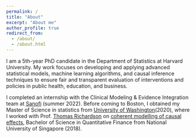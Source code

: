 ```yaml
---
permalink: /
title: "About"
excerpt: "About me"
author_profile: true
redirect_from: 
  - /about/
  - /about.html
---
```

I am a 5th-year PhD candidate in the Department of Statistics at Harvard University. My work focuses on developing and applying advanced statistical models, machine learning algorithms, and causal inference techniques to ensure fair and transparent evaluation of interventions and policies in public health, education, and business. 

I completed an internship with the Clinical Modeling & Evidence Integration team at [Sanofi](https://www.sanofi.us/) (summer 2022). Before coming to Boston, I obtained my Master of Science in statistics from [University of Washington](https://stat.uw.edu/)(2020), where I worked with Prof. [Thomas Richardson](https://sites.stat.washington.edu/tsr/website/inquiry/home.php) on [coherent modelling of causal effects](https://onlinelibrary.wiley.com/doi/abs/10.1111/biom.13687?casa_token=sf87P2ANuFsAAAAA:F3CLiuOaec35WR-65s_Mm65raXrEw6mMAd1rGEuCkHz5LAdtnJvZBsa9wPguhR2EQzSScs6RRL1lJg), Bachelor of Science in Quantitative Finance from National University of Singapore (2018). 